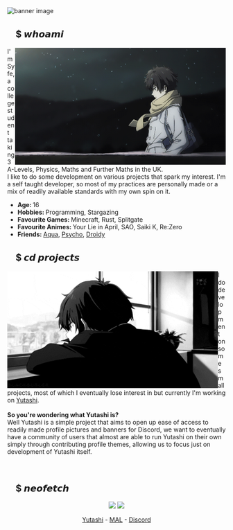 <!--
**ItsSyfe/ItsSyfe** is a ✨ _special_ ✨ repository because its `README.md` (this file) appears on your GitHub profile.
-->
<img src="banner.gif" alt="banner image">

<div>
    <h2 align="left">ㅤ$ 𝙬𝙝𝙤𝙖𝙢𝙞</h2>
    <img src="aboutme.gif" align="right" width=486 height=270 alt="aboutme image">
    <p align="left">I'm Syfe, a college student taking 3 A-Levels, Physics, Maths and Further Maths in the UK.<br>I like to do some development on various projects that spark my interest. I'm a self taught developer, so most of my practices are personally made or a mix of readily available standards with my own spin on it.</p>
    <ul>
        <li><b>Age: </b>16</li>
        <li><b>Hobbies: </b>Programming, Stargazing</li>
        <li><b>Favourite Games: </b>Minecraft, Rust, Splitgate</li>
        <li><b>Favourite Animes: </b>Your Lie in April, SAO, Saiki K, Re:Zero</li>
        <li><b>Friends: </b><a href="https://github.com/AquaPlaysYT">Aqua</a>, <a href="https://github.com/PsychoPast">Psycho</a>, <a href="https://github.com/SiLeNSwOrD">Droidy</a></li>
    </ul>
</div>

<div>
    <h2 align="left">ㅤ$ 𝙘𝙙 𝙥𝙧𝙤𝙟𝙚𝙘𝙩𝙨</h2>
    <img src="projects.gif" align="left" width=486 height=270 alt="projects image">
    <p align="left">I do development on some small projects, most of which I eventually lose interest in but currently I'm working on <a href="https://yutashi.xyz">Yutashi</a>.<br><br><b>So you're wondering what Yutashi is?</b><br>Well Yutashi is a simple project that aims to open up ease of access to readily made profile pictures and banners for Discord, we want to eventually have a community of users that almost are able to run Yutashi on their own simply through contributing profile themes, allowing us to focus just on development of Yutashi itself.</p>
</div>

<div>
    <br>
    <h2 align="left">ㅤ$ 𝙣𝙚𝙤𝙛𝙚𝙩𝙘𝙝</h2>
    <p align="center">
        <img height=175 src="https://github-readme-stats.vercel.app/api?username=itssyfe&hide_border=true&show_icons=true&theme=light">
        <img height=175 src="https://lanyard-profile-readme.vercel.app/api/190733468550823945?theme=light&bg=ffffff&animated=true&hideDiscrim=true&borderRadius=5px&idleMessage=Waiting%20for%20Liftoff%20🚀">
        <p align="center"><a href="https://yutashi.xyz">Yutashi</a> - <a href="https://myanimelist.net/animelist/ItsSyfe">MAL</a> - <a href="https://discords.com/bio/p/Syfe">Discord</a></p>
    </p>
</div>